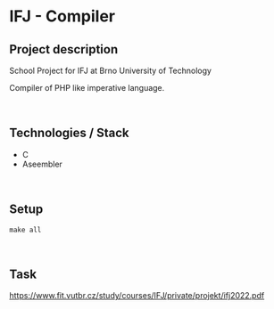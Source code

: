 # IFJ - Compiler

## Project description 
School Project for IFJ at Brno University of Technology

Compiler of PHP like imperative language.

<br/>

## Technologies / Stack
- C
- Aseembler

<br/>

## Setup
```make all```

<br/>

## Task

https://www.fit.vutbr.cz/study/courses/IFJ/private/projekt/ifj2022.pdf
